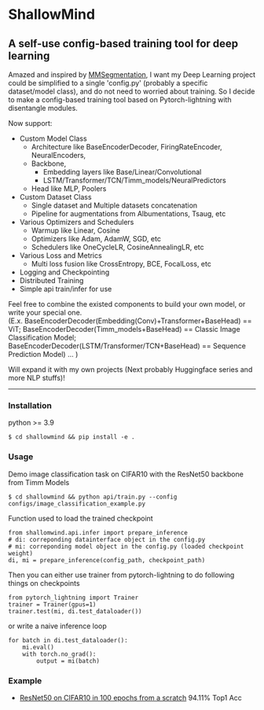 # ShallowMind
A self-use config-based training tool for deep learning
---------------------------------------------------------------------------
Amazed and inspired by [MMSegmentation](https://github.com/open-mmlab/mmsegmentation), 
I want my Deep Learning project could be simplified to a single 'config.py' 
(probably a specific dataset/model class), and do not need to worried about training. 
So I decide to make a config-based training tool based on Pytorch-lightning with disentangle modules.

Now support:
  * Custom Model Class
    * Architecture like BaseEncoderDecoder, FiringRateEncoder, NeuralEncoders, 
    * Backbone, 
      * Embedding layers like Base/Linear/Convolutional
      * LSTM/Transformer/TCN/Timm_models/NeuralPredictors
    * Head like MLP, Poolers
  * Custom Dataset Class
    * Single dataset and Multiple datasets concatenation
    * Pipeline for augmentations from Albumentations, Tsaug, etc
  * Various Optimizers and Schedulers 
    * Warmup like Linear, Cosine
    * Optimizers like Adam, AdamW, SGD, etc
    * Schedulers like OneCycleLR, CosineAnnealingLR, etc
  * Various Loss and Metrics
    * Multi loss fusion like CrossEntropy, BCE, FocalLoss, etc
  * Logging and Checkpointing
  * Distributed Training
  * Simple api train/infer for use

Feel free to combine the existed components to build your own model, or write
your special one.  
(E.x. BaseEncoderDecoder(Embedding(Conv)+Transformer+BaseHead) == ViT; 
      BaseEncoderDecoder(Timm_models+BaseHead) == Classic Image Classification Model;
      BaseEncoderDecoder(LSTM/Transformer/TCN+BaseHead)  == Sequence Prediction Model)
      ...
)

Will expand it with my own projects (Next probably Huggingface series and more NLP stuffs)!


---------------------------------------------------------------------------
### Installation
python >= 3.9
```
$ cd shallowmind && pip install -e .
```
### Usage
Demo image classification task on CIFAR10 with the ResNet50 backbone from Timm Models
```
$ cd shallowmind && python api/train.py --config configs/image_classification_example.py
```
Function used to load the trained checkpoint
```
from shallomwind.api.infer import prepare_inference
# di: correponding datainterface object in the config.py
# mi: correponding model object in the config.py (loaded checkpoint weight)
di, mi = prepare_inference(config_path, checkpoint_path)
```
Then you can either use trainer from pytorch-lightning to do following things on checkpoints
```
from pytorch_lightning import Trainer
trainer = Trainer(gpus=1)
trainer.test(mi, di.test_dataloader())
```
or write a naive inference loop
```
for batch in di.test_dataloader():
    mi.eval()
    with torch.no_grad():
        output = mi(batch)
```
### Example
* [ResNet50 on CIFAR10 in 100 epochs from a scratch](configs/image_classification_example.py) 94.11% Top1 Acc 
